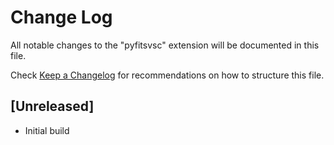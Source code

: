 # Change Log

All notable changes to the "pyfitsvsc" extension will be documented in this file.

Check [Keep a Changelog](http://keepachangelog.com/) for recommendations on how to structure this file.

## [Unreleased]

- Initial build